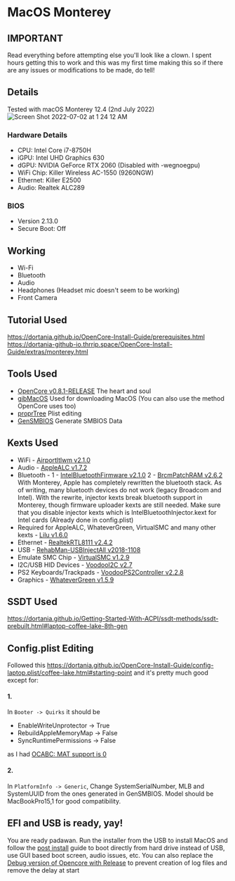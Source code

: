 # MacOS Monterey
## IMPORTANT
Read everything before attempting else you'll look like a clown. I spent hours getting this to work and this was my first time making this so if there are any issues or modifications to be made, do tell!
## Details
Tested with macOS Monterey 12.4 (2nd July 2022)
![Screen Shot 2022-07-02 at 1 24 12 AM](https://user-images.githubusercontent.com/32519167/176961037-6387179f-82c5-4878-8504-df749a334e47.png)
### Hardware Details
* CPU: Intel Core i7-8750H
* iGPU: Intel UHD Graphics 630
* dGPU: NVIDIA GeForce RTX 2060 (Disabled with -wegnoegpu)
* WiFi Chip: Killer Wireless AC-1550 (9260NGW)
* Ethernet: Killer E2500
* Audio: Realtek ALC289
### BIOS
* Version 2.13.0
* Secure Boot: Off
## Working
* Wi-Fi
* Bluetooth
* Audio
* Headphones (Headset mic doesn't seem to be working)
* Front Camera
## Tutorial Used
https://dortania.github.io/OpenCore-Install-Guide/prerequisites.html
https://dortania-github-io.thrrip.space/OpenCore-Install-Guide/extras/monterey.html
## Tools Used
* [OpenCore v0.8.1-RELEASE](https://github.com/acidanthera/OpenCorePkg/releases) The heart and soul
* [gibMacOS](https://github.com/corpnewt/gibMacOS/) Used for downloading MacOS (You can also use the method OpenCore uses too)
* [proprTree](https://github.com/corpnewt/ProperTree) Plist editing
* [GenSMBIOS](https://github.com/corpnewt/GenSMBIOS) Generate SMBIOS Data
## Kexts Used
* WiFi - [Airportltlwm v2.1.0](https://github.com/OpenIntelWireless/itlwm/releases)
* Audio - [AppleALC v1.7.2](https://github.com/acidanthera/AppleALC/releases)
* Bluetooth -
1 - [IntelBluetoothFirmware v2.1.0](https://github.com/OpenIntelWireless/IntelBluetoothFirmware/releases)
2 - [BrcmPatchRAM v2.6.2](https://github.com/acidanthera/BrcmPatchRAM/releases)
With Monterey, Apple has completely rewritten the bluetooth stack. As of writing, many bluetooth devices do not work (legacy Broadcom and Intel). With the rewrite, injector kexts break bluetooth support in Monterey, though firmware uploader kexts are still needed. Make sure that you disable injector kexts which is IntelBluetoothInjector.kext for Intel cards (Already done in config.plist)
* Required for AppleALC, WhateverGreen, VirtualSMC and many other kexts - [Lilu v1.6.0](https://github.com/acidanthera/Lilu/releases)
* Ethernet - [RealtekRTL8111 v2.4.2](https://github.com/Mieze/RTL8111_driver_for_OS_X/releases)
* USB - [RehabMan-USBInjectAll v2018-1108](https://bitbucket.org/RehabMan/os-x-usb-inject-all/downloads/)
* Emulate SMC Chip - [VirtualSMC v1.2.9](https://github.com/acidanthera/VirtualSMC/releases)
* I2C/USB HID Devices - [VoodooI2C v2.7](https://github.com/VoodooI2C/VoodooI2C/releases)
* PS2 Keyboards/Trackpads - [VoodooPS2Controller v2.2.8](https://github.com/acidanthera/VoodooPS2/releases)
* Graphics - [WhateverGreen v1.5.9](https://github.com/acidanthera/WhateverGreen/releases)
## SSDT Used
https://dortania.github.io/Getting-Started-With-ACPI/ssdt-methods/ssdt-prebuilt.html#laptop-coffee-lake-8th-gen
## Config.plist Editing
Followed this
https://dortania.github.io/OpenCore-Install-Guide/config-laptop.plist/coffee-lake.html#starting-point
and it's pretty much good except for:
#### 1.
In `Booter -> Quirks` it should be
* EnableWriteUnprotector -> True
* RebuildAppleMemoryMap -> False
* SyncRuntimePermissions -> False

as I had [OCABC: MAT support is 0](https://dortania.github.io/OpenCore-Install-Guide/troubleshooting/extended/kernel-issues.html#kernel-panic-on-invalid-frame-pointer)
#### 2.
In `PlatformInfo -> Generic`,
Change SystemSerialNumber, MLB and SystemUUID from the ones generated in GenSMBIOS. Model should be MacBookPro15,1 for good compatibility.
## EFI and USB is ready, yay!
You are ready padawan. Run the installer from the USB to install MacOS and follow the [post install](https://dortania.github.io/OpenCore-Post-Install/) guide to boot directly from hard drive instead of USB, use GUI based boot screen, audio issues, etc. You can also replace the [Debug version of Opencore with Release](https://caizhiyuan.gitee.io/opencore-install-guide/troubleshooting/debug.html) to prevent creation of log files and remove the delay at start
